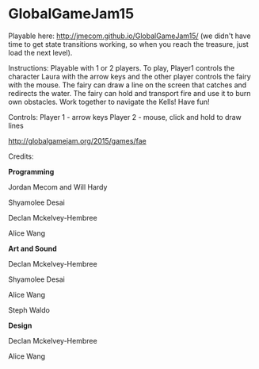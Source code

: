 # GlobalGameJam15

Playable here: http://jmecom.github.io/GlobalGameJam15/
(we didn't have time to get state transitions working, so when you reach the treasure, just load the next level).

Instructions:
Playable with 1 or 2 players.
To play, Player1 controls the character Laura with the arrow keys and the other player controls the fairy with the mouse. The fairy can draw a line on the screen that catches and redirects the water. The fairy can hold and transport fire and use it to burn own obstacles. Work together to navigate the Kells! Have fun!

Controls:
Player 1 - arrow keys
Player 2 - mouse, click and hold to draw lines

http://globalgamejam.org/2015/games/fae

Credits: 

<b>Programming</b>

Jordan Mecom and Will Hardy

Shyamolee Desai

Declan Mckelvey-Hembree

Alice Wang


<b>Art and Sound</b> 

Declan Mckelvey-Hembree

Shyamolee Desai

Alice Wang

Steph Waldo

<b>Design</b>

Declan Mckelvey-Hembree

Alice Wang

